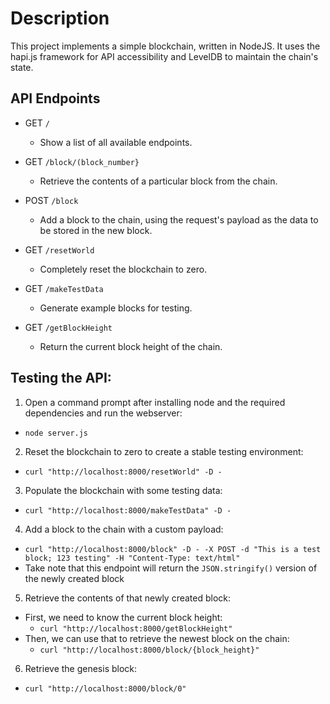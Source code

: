 # Description

This project implements a simple blockchain, written in NodeJS. It uses the hapi.js framework for API accessibility and LevelDB to maintain the chain's state.

## API Endpoints

 * GET `/`
   * Show a list of all available endpoints.

 * GET `/block/(block_number}`
   * Retrieve the contents of a particular block from the chain.

 * POST `/block`
   * Add a block to the chain, using the request's payload as the data to be stored in the new block.

 * GET `/resetWorld`
   * Completely reset the blockchain to zero.

 * GET `/makeTestData`
   * Generate example blocks for testing.

 * GET `/getBlockHeight`
    * Return the current block height of the chain.

## Testing the API:

 1. Open a command prompt after installing node and the required dependencies and run the webserver:
   * `node server.js`

 2. Reset the blockchain to zero to create a stable testing environment:
   * `curl "http://localhost:8000/resetWorld" -D - `

 3. Populate the blockchain with some testing data:
   * `curl "http://localhost:8000/makeTestData" -D - `

 4. Add a block to the chain with a custom payload:
   * `curl "http://localhost:8000/block" -D - -X POST -d "This is a test block; 123 testing" -H "Content-Type: text/html"`
   * Take note that this endpoint will return the `JSON.stringify()` version of the newly created block

 5. Retrieve the contents of that newly created block:
   * First, we need to know the current block height:
     * `curl "http://localhost:8000/getBlockHeight"`
   * Then, we can use that to retrieve the newest block on the chain:
   	 * `curl "http://localhost:8000/block/{block_height}"`

 6. Retrieve the genesis block:
   * `curl "http://localhost:8000/block/0"`
